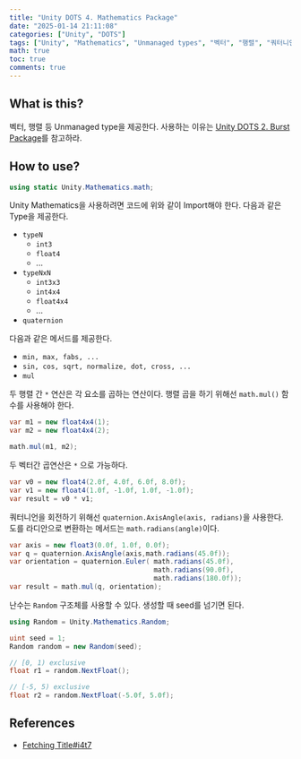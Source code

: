 ```yaml
---
title: "Unity DOTS 4. Mathematics Package"
date: "2025-01-14 21:11:08"
categories: ["Unity", "DOTS"]
tags: ["Unity", "Mathematics", "Unmanaged types", "벡터", "행렬", "쿼터니언", "Random", "DOTS"]
math: true
toc: true
comments: true
---
```


## What is this?

벡터, 행렬 등 Unmanaged type을 제공한다. 사용하는 이유는 [Unity DOTS 2. Burst Package](https://qlsjtmek2.github.io/posts/Unity-DOTS-2-Burst-Package/)를 참고하라.

## How to use?

```c#
using static Unity.Mathematics.math;
```

Unity Mathematics을 사용하려면 코드에 위와 같이 Import해야 한다. 다음과 같은 Type을 제공한다.

- `typeN`
	- `int3`
	- `float4`
	- ...
- `typeNxN`
	- `int3x3`
	- `int4x4`
	- `float4x4`
	- ...
- `quaternion`

다음과 같은 메서드를 제공한다.

- `min, max, fabs, ...`
- `sin, cos, sqrt, normalize, dot, cross, ...`
- `mul`

두 행렬 간 `*` 연산은 각 요소를 곱하는 연산이다. 행렬 곱을 하기 위해선 `math.mul()` 함수를 사용해야 한다.

```c#
var m1 = new float4x4(1);
var m2 = new float4x4(2);

math.mul(m1, m2);
```

두 벡터간 곱연산은 `*` 으로 가능하다.

```c#
var v0 = new float4(2.0f, 4.0f, 6.0f, 8.0f);
var v1 = new float4(1.0f, -1.0f, 1.0f, -1.0f);
var result = v0 * v1;
```

쿼터니언을  회전하기 위해선 `quaternion.AxisAngle(axis, radians)`을 사용한다. 도를 라디안으로 변환하는 메서드는 `math.radians(angle)`이다.

```c#
var axis = new float3(0.0f, 1.0f, 0.0f); 
var q = quaternion.AxisAngle(axis,math.radians(45.0f)); 
var orientation = quaternion.Euler( math.radians(45.0f), 
                                    math.radians(90.0f),
                                    math.radians(180.0f)); 
var result = math.mul(q, orientation);
```

난수는 `Random` 구조체를 사용할 수 있다. 생성할 때 seed를 넘기면 된다.

```c#
using Random = Unity.Mathematics.Random;

uint seed = 1;
Random random = new Random(seed);

// [0, 1) exclusive
float r1 = random.NextFloat(); 

// [-5, 5) exclusive 
float r2 = random.NextFloat(-5.0f, 5.0f);
```

## References

- [Fetching Title#i4t7](https://docs.unity3d.com/Packages/com.unity.mathematics@1.3/manual/index.html)